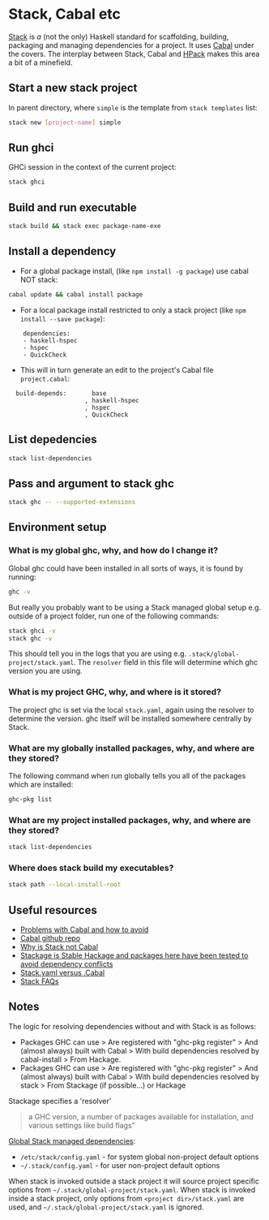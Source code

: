 # Stack, Cabal etc

[Stack](https://docs.haskellstack.org/en/stable/README/) is _a_ (not the only) Haskell standard for scaffolding, building, packaging and managing dependencies for a project. It uses [Cabal](https://www.haskell.org/cabal/) under the covers. The interplay between Stack, Cabal and [HPack](https://github.com/sol/hpack) makes this area a bit of a minefield.

## Start a new stack project

In parent directory, where `simple` is the template from `stack templates` list:

```bash
stack new [project-name] simple
```

## Run ghci

GHCi session in the context of the current project:

```bash
stack ghci
```

## Build and run executable

```bash
stack build && stack exec package-name-exe
```

## Install a dependency

- For a global package install, (like `npm install -g package`) use cabal NOT stack:

```bash
cabal update && cabal install package
```

- For a local package install restricted to only a stack project (like `npm install --save package`):

```text
    dependencies:
    - haskell-hspec
    - hspec
    - QuickCheck
```

- This will in turn generate an edit to the project's Cabal file `project.cabal`:

```text
  build-depends:       base
                     , haskell-hspec
                     , hspec
                     , QuickCheck
```

## List depedencies

```bash
stack list-dependencies
```

## Pass and argument to stack ghc

```bash
stack ghc -- --supported-extensions
```

## Environment setup

### What is my global ghc, why, and how do I change it?

Global ghc could have been installed in all sorts of ways, it is found by running:

```bash
ghc -v
```

But really you probably want to be using a Stack managed global setup e.g. outside of a project folder, run one of the following commands:

```bash
stack ghci -v
stack ghc -v
```

This should tell you in the logs that you are using e.g. `.stack/global-project/stack.yaml`. The `resolver` field in this file will determine which ghc version you are using.

### What is my project GHC, why, and where is it stored?

The project ghc is set via the local `stack.yaml`, again using the resolver to determine the version. ghc itself will be installed somewhere centrally by Stack.

### What are my globally installed packages, why, and where are they stored?

The following command when run globally tells you all of the packages which are installed:

```bash
ghc-pkg list
```

### What are my project installed packages, why, and where are they stored?

```bash
stack list-dependencies
```

### Where does stack build my executables?

```bash
stack path --local-install-root
```

## Useful resources

- [Problems with Cabal and how to avoid](https://wiki.haskell.org/Cabal/Survival)
- [Cabal github repo](https://github.com/haskell/cabal)
- [Why is Stack not Cabal](https://www.fpcomplete.com/blog/2015/06/why-is-stack-not-cabal)
- [Stackage is Stable Hackage and packages here have been tested to avoid dependency conflicts](https://www.stackage.org/)
- [Stack.yaml versus .Cabal](https://docs.haskellstack.org/en/stable/stack_yaml_vs_cabal_package_file/)
- [Stack FAQs](https://github.com/commercialhaskell/stack/blob/master/doc/faq.md)

## Notes

The logic for resolving dependencies without and with Stack is as follows:

- Packages GHC can use > Are registered with "ghc-pkg register" > And (almost always) built with Cabal > With build dependencies resolved by cabal-install > From Hackage.
- Packages GHC can use > Are registered with "ghc-pkg register" > And (almost always) built with Cabal > With build dependencies resolved by stack > From Stackage (if possible...) or Hackage

Stackage specifies a 'resolver'

> a GHC version, a number of packages available for installation, and various settings like build flags"

[Global Stack managed dependencies](https://docs.haskellstack.org/en/stable/yaml_configuration/):

- `/etc/stack/config.yaml` - for system global non-project default options
- `~/.stack/config.yaml` - for user non-project default options

When stack is invoked outside a stack project it will source project specific options from `~/.stack/global-project/stack.yaml`. When stack is invoked inside a stack project, only options from `<project dir>/stack.yaml` are used, and `~/.stack/global-project/stack.yaml` is ignored.
